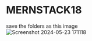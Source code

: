 # MERNSTACK18
save the folders as this image  
![Screenshot 2024-05-23 171118](https://github.com/TumuSanjay000/MERNSTACK18/assets/144722861/b9649e5d-2ea8-4219-bb11-aeceb47647e7)
